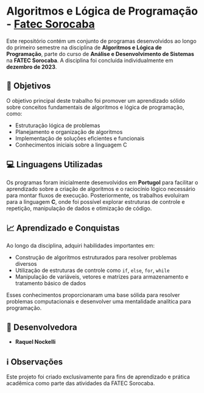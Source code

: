 # Algoritmos e Lógica de Programação - [Fatec Sorocaba](https://www.fatecsorocaba.edu.br/)

Este repositório contém um conjunto de programas desenvolvidos ao longo do primeiro semestre na disciplina de **Algoritmos e Lógica de Programação**, parte do curso de **Análise e Desenvolvimento de Sistemas** na **FATEC Sorocaba**. A disciplina foi concluída individualmente em **dezembro de 2023**.

## 🎯 Objetivos
O objetivo principal deste trabalho foi promover um aprendizado sólido sobre conceitos fundamentais de algoritmos e lógica de programação, como:
- Estruturação lógica de problemas
- Planejamento e organização de algoritmos
- Implementação de soluções eficientes e funcionais
- Conhecimentos iniciais sobre a linguagem C

## 💻 Linguagens Utilizadas
Os programas foram inicialmente desenvolvidos em **Portugol** para facilitar o aprendizado sobre a criação de algoritmos e o raciocínio lógico necessário para montar fluxos de execução. Posteriormente, os trabalhos evoluíram para a linguagem **C**, onde foi possível explorar estruturas de controle e repetição, manipulação de dados e otimização de código.

## 📈 Aprendizado e Conquistas
Ao longo da disciplina, adquiri habilidades importantes em:
- Construção de algoritmos estruturados para resolver problemas diversos
- Utilização de estruturas de controle como `if`, `else`, `for`, `while`
- Manipulação de variáveis, vetores e matrizes para armazenamento e tratamento básico de dados

Esses conhecimentos proporcionaram uma base sólida para resolver problemas computacionais e desenvolver uma mentalidade analítica para programação.

## 👤 Desenvolvedora
- **Raquel Nockelli**

## ℹ️ Observações
Este projeto foi criado exclusivamente para fins de aprendizado e prática acadêmica como parte das atividades da FATEC Sorocaba.
